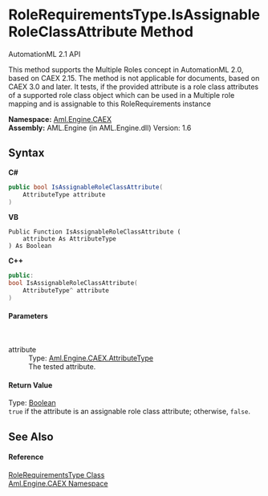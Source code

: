 # RoleRequirementsType.IsAssignableRoleClassAttribute Method 
AutomationML 2.1 API 

This method supports the Multiple Roles concept in AutomationML 2.0, based on CAEX 2.15. The method is not applicable for documents, based on CAEX 3.0 and later. It tests, if the provided attribute is a role class attributes of a supported role class object which can be used in a Multiple role mapping and is assignable to this RoleRequirements instance

**Namespace:**&nbsp;<a href="N_Aml_Engine_CAEX">Aml.Engine.CAEX</a><br />**Assembly:**&nbsp;AML.Engine (in AML.Engine.dll) Version: 1.6

## Syntax

**C#**<br />
``` C#
public bool IsAssignableRoleClassAttribute(
	AttributeType attribute
)
```

**VB**<br />
``` VB
Public Function IsAssignableRoleClassAttribute ( 
	attribute As AttributeType
) As Boolean
```

**C++**<br />
``` C++
public:
bool IsAssignableRoleClassAttribute(
	AttributeType^ attribute
)
```


#### Parameters
&nbsp;<dl><dt>attribute</dt><dd>Type: <a href="T_Aml_Engine_CAEX_AttributeType">Aml.Engine.CAEX.AttributeType</a><br />The tested attribute.</dd></dl>

#### Return Value
Type: <a href="https://docs.microsoft.com/dotnet/api/system.boolean" target="_parent" rel="noopener noreferrer">Boolean</a><br />`true` if the attribute is an assignable role class attribute; otherwise, `false`.

## See Also


#### Reference
<a href="T_Aml_Engine_CAEX_RoleRequirementsType">RoleRequirementsType Class</a><br /><a href="N_Aml_Engine_CAEX">Aml.Engine.CAEX Namespace</a><br />